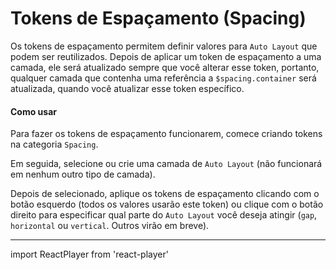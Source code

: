 # Tokens de Espaçamento (Spacing)

Os tokens de espaçamento permitem definir valores para `Auto Layout` que podem ser reutilizados. Depois de aplicar um token de espaçamento a uma camada, ele será atualizado sempre que você alterar esse token, portanto, qualquer camada que contenha uma referência a `$spacing.container` será atualizada, quando você atualizar esse token específico.

#### Como usar

Para fazer os tokens de espaçamento funcionarem, comece criando tokens na categoria `Spacing`.

Em seguida, selecione ou crie uma camada de `Auto Layout` (não funcionará em nenhum outro tipo de camada).

Depois de selecionado, aplique os tokens de espaçamento clicando com o botão esquerdo (todos os valores usarão este token) ou clique com o botão direito para especificar qual parte do `Auto Layout` você deseja atingir (`gap`,` horizontal` ou `vertical`. Outros virão em breve).

---

import ReactPlayer from 'react-player'

<ReactPlayer
  muted
  playsinline
  width="100%"
  height="auto"
  loop
  playing
  controls
  url="/uhrCSTbr5Q.mp4"
/>
